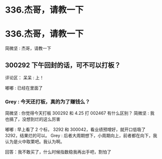 # 336.杰哥，请教一下

# 336.杰哥，请教一下

简微坚 : 杰哥，请教一下

## 300292 下午回封的话，可不可以打板？

评论区： 呆呆 : 上！

嘟嘟 : 已经在里面了

### Grey : 今天还打板，真的为了赚钱么？

简微坚 : 你觉得今天打板 300292 和 4.25 打 002467 有什么区别？ 简微坚 : 我也搞了，没想到烂的这么厉害

嘟嘟 : 早上看了 2 个标， 3292 和 300042，看业绩预增好，就开口低吸了 3292，结果烂的可以。 Grey : 后者大周期想下，小周期向上，前者都在向下，我认为是火中取栗吧。我认为啊。

回答：我不敢买了，什么时候指数稳我再出手吧，割怕了
